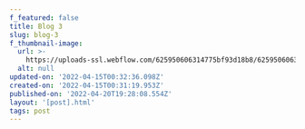 ```yaml
---
f_featured: false
title: Blog 3
slug: blog-3
f_thumbnail-image:
  url: >-
    https://uploads-ssl.webflow.com/625950606314775bf93d18b8/625950606314777a1e3d1921_family1.jpg
  alt: null
updated-on: '2022-04-15T00:32:36.098Z'
created-on: '2022-04-15T00:31:19.953Z'
published-on: '2022-04-20T19:28:08.554Z'
layout: '[post].html'
tags: post
---
```



